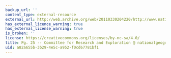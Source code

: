 ```yaml
---
backup_url: ''
content_type: external-resource
external_url: http://web.archive.org/web/20110330204220/http://www.nationalgeographic.com/field/grants-programs/cre-members/
has_external_licence_warning: true
has_external_license_warning: true
is_broken: ''
license: https://creativecommons.org/licenses/by-nc-sa/4.0/
title: Pg. 25 -- Committee for Research and Exploration @ nationalgeographic.com
uid: a82a655b-3b29-4e5c-a952-f0cd67781bf1
---
```

